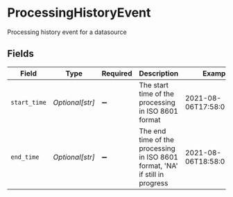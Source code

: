 # ProcessingHistoryEvent

Processing history event for a datasource


## Fields

| Field                                                                        | Type                                                                         | Required                                                                     | Description                                                                  | Example                                                                      |
| ---------------------------------------------------------------------------- | ---------------------------------------------------------------------------- | ---------------------------------------------------------------------------- | ---------------------------------------------------------------------------- | ---------------------------------------------------------------------------- |
| `start_time`                                                                 | *Optional[str]*                                                              | :heavy_minus_sign:                                                           | The start time of the processing in ISO 8601 format                          | 2021-08-06T17:58:01.000Z                                                     |
| `end_time`                                                                   | *Optional[str]*                                                              | :heavy_minus_sign:                                                           | The end time of the processing in ISO 8601 format, 'NA' if still in progress | 2021-08-06T18:58:01.000Z                                                     |